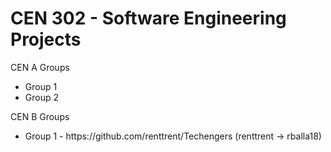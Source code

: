 <h1>CEN 302 - Software Engineering Projects</h1>

CEN A Groups
<ul>
  <li>Group 1</li>
  <li>Group 2</li>
</ul>

CEN B Groups
<ul>
  <li>Group 1 - https://github.com/renttrent/Techengers (renttrent -> rballa18) </li>
</ul>
